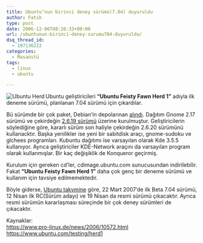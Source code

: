 ```yaml
---
title: Ubuntu’nun birinci deney sürümü(7.04) duyuruldu
author: Fatih
type: post
date: 2006-12-06T08:28:33+00:00
url: /ubuntunun-birinci-deney-surumu704-duyuruldu/
dsq_thread_id:
  - 197136222
categories:
  - Masaüstü
tags:
  - linux
  - ubuntu

---
```

<img src="https://www.murekkep.org/wp-content/uploads/2006/12/boabob.png" alt="Ubuntu Herd" align="left" />

Ubuntu geliştiricileri **&#8220;Ubuntu Feisty Fawn Herd 1&#8221;** adıyla ilk deneme sürümü, planlanan 7.04 sürümü için çıkardılar. 

Bü sürümde bir çok paket, Debian&#8217;in depolarınan [alındı][1]. Dağıtım Gnome 2.17 sürümü ve çekirdeğin [2.6.19 sürümü][2] üzerine kurulmuştur. Geliştiricilerin söylediğine göre, kararlı sürüm son haliyle çekirdeğin 2.6.20 sürümünü kullanacktır. Başka yenilikler ise yeni bir sabitdisk araçı, gnome-sudoku ve glchees programları. Kubuntu dağıtımı ise varsayılan olarak Kde 3.5.5 kullanıyor. Ayrıca geliştiriciler KDE-Network araçını da varsayılan program olarak kullanmışlar. Bir kaç değişiklik de Konqueror geçirmiş.

Kurulum için gereken cd&#8217;ler, cdimage.ubuntu.com sunucusundan indirilebilir.  
Fakat **&#8220;Ubuntu Feisty Fawn Herd 1&#8221;** daha çok genç bir deneme sürümü ve kullanım için tavsiye edilmemektedir. 

Böyle giderse, [Ubuntu takvmine][3] göre, 22 Mart 2007&#8217;de ilk Beta 7.04 sürümü, 12 Nisan ilk RC(Sürüm adayı) ve 19 Nisan da resmi sürümü çıkacaktır. Ayrıca resmi sürümün kararlaşması süreçinde bir çok deney sürümleri de çıkacaktır.

Kaynaklar:  
<https://www.pro-linux.de/news/2006/10572.html>  
<https://www.ubuntu.com/testing/herd1>

 [1]: https://wiki.ubuntu.com/UbuntuWeeklyNewsletter/Issue22#head-4517186ac5555585fc00d672877a66399da3710b
 [2]: https://kernelnewbies.org/Linux_2_6_19
 [3]: https://wiki.ubuntu.com/FeistyReleaseSchedule